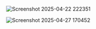 ![Screenshot 2025-04-22 222351](https://github.com/user-attachments/assets/e86eafd1-f1c7-4f08-bd0b-a2e5d4f46614) 

![Screenshot 2025-04-27 170452](https://github.com/user-attachments/assets/f4a1e266-66d3-4bbc-97d1-753b17b24c27)
